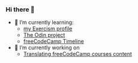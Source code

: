 ### Hi there 👋
- 🌱 I’m currently learning:
  - [my Exercism profile](https://exercism.org/profiles/schapira)
  - [The Odin project](https://www.theodinproject.com/)
  - [freeCodeCamp Timeline](https://www.freecodecamp.org/schapira)
- 🔭 I’m currently working on 
  - [Translating freeCodeCamp courses content](https://freecodecamp.crowdin.com/)

<!--
**schapira/schapira** is a ✨ _special_ ✨ repository because its `README.md` (this file) appears on your GitHub profile.

Here are some ideas to get you started:

- 🔭 I’m currently working on ...
- 🌱 I’m currently learning ...
- 👯 I’m looking to collaborate on ...
- 🤔 I’m looking for help with ...
- 💬 Ask me about ...
- 📫 How to reach me: ...
- 😄 Pronouns: ...
- ⚡ Fun fact: ...
-->
